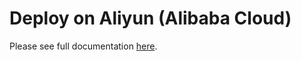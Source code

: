 # Deploy on Aliyun (Alibaba Cloud)

Please see full documentation [here](../deploy/aliyun/README.md).
